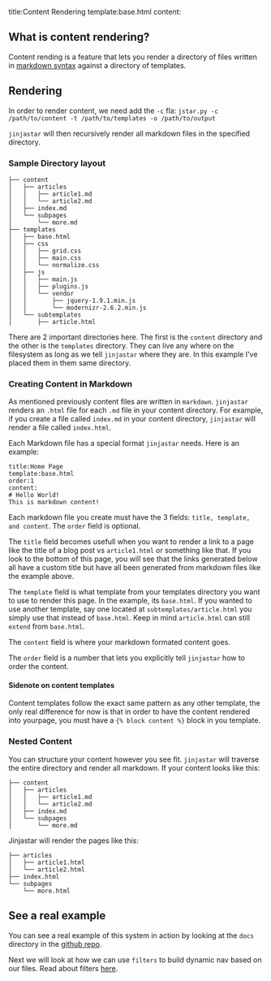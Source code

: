 title:Content Rendering
template:base.html
content:

## What is content rendering?
Content rending is a feature that lets you render a directory of files written in [markdown syntax](http://daringfireball.net/projects/markdown/) against a directory of templates.

## Rendering
In order to render content, we need add the `-c` fla:
`jstar.py -c /path/to/content -t /path/to/templates -o /path/to/output`

`jinjastar` will then recursively render all markdown files in the specified directory.

### Sample Directory layout

	├── content
	│   ├── articles
	│   │   ├── article1.md
	│   │   └── article2.md
	│   ├── index.md
	│   └── subpages
	│       └── more.md
	├── templates
	│   ├── base.html
	│   ├── css
	│   │   ├── grid.css
	│   │   ├── main.css
	│   │   └── normalize.css
	│   ├── js
	│   │   ├── main.js
	│   │   ├── plugins.js
	│   │   └── vendor
	│   │       ├── jquery-1.9.1.min.js
	│   │       └── modernizr-2.6.2.min.js
	│   └── subtemplates
	│       ├── article.html

There are 2 important directories here. The first is the `content` directory and the other is the `templates` directory. They can live any where on the filesystem as long as we tell `jinjastar` where they are. In this example I've placed them in them same directory.


### Creating Content in Markdown
As mentioned previously content files are written in `markdown`. `jinjastar` renders an `.html` file for each `.md` file in your content directory. For example, if you create a file called `index.md` in your content directory, `jinjastar` will render a file called `index.html`.

Each Markdown file has a special format `jinjastar` needs. Here is an example:

	title:Home Page
	template:base.html
	order:1
	content:
	# Hello World!
	This is markdown content!

Each markdown file you create must have the 3 fields: `title, template, and content`. The `order` field is optional.

The `title` field becomes usefull when you want to render a link to a page like the title of a blog post vs `article1.html` or something like that. If you look to the bottom of this page, you will see that the links generated below all have a custom title but have all been generated from markdown files like the example above.

The `template` field is what template from your templates directory you want to use to render this page. In the example, its `base.html`. If you wanted to use another template, say one located at `subtemplates/article.html` you simply use that instead of `base.html`. Keep in mind `article.html` can still `extend` from `base.html`. 

The `content` field is where your markdown formated content goes.

The `order` field is a number that lets you explicitly tell `jinjastar` how to order the content.

#### Sidenote on content templates
Content templates follow the exact same pattern as any other template, the only real difference for now is that in order to have the content rendered into yourpage, you must have a `{% block content %}` block in you template.

### Nested Content
You can structure your content however you see fit. `jinjastar` will traverse the entire directory and render all markdown. If your content looks like this:

	├── content
	│   ├── articles
	│   │   ├── article1.md
	│   │   └── article2.md
	│   ├── index.md
	│   └── subpages
	│       └── more.md

Jinjastar will render the pages like this:

	├── articles
	│   ├── article1.html
	│   └── article2.html
	├── index.html
	└── subpages
	    └── more.html


## See a real example
You can see a real example of this system in action by looking at the `docs` directory in the [github repo](https://github.com/asmedrano/jinjastar).

Next we will look at how we can use `filters` to build dynamic nav based on our files. Read about filters [here](filters.html).
